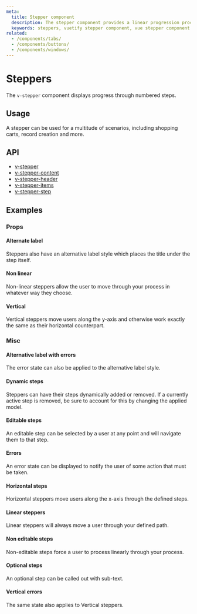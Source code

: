 ```yaml
---
meta:
  title: Stepper component
  description: The stepper component provides a linear progression process for gathering and displaying information to a user, similar to a form wizard.
  keywords: steppers, vuetify stepper component, vue stepper component
related:
  - /components/tabs/
  - /components/buttons/
  - /components/windows/
---
```


# Steppers

The `v-stepper` component displays progress through numbered steps.

<entry-ad />

## Usage

A stepper can be used for a multitude of scenarios, including shopping carts, record creation and more.

<example file="v-stepper/usage" />

## API

- [v-stepper](/api/v-stepper)
- [v-stepper-content](/api/v-stepper-content)
- [v-stepper-header](/api/v-stepper-header)
- [v-stepper-items](/api/v-stepper-items)
- [v-stepper-step](/api/v-stepper-step)

<inline-api page="components/steppers" />

<!-- ## Sub-components

### v-stepper-content

v-stepper-content description

### v-stepper-header

v-stepper-header description

### v-stepper-items

v-stepper-header description

### v-stepper-step

v-stepper-step description -->

## Examples

### Props

#### Alternate label

Steppers also have an alternative label style which places the title under the step itself.

<example file="v-stepper/prop-alternate-label" />

#### Non linear

Non-linear steppers allow the user to move through your process in whatever way they choose.

<example file="v-stepper/prop-non-linear" />

#### Vertical

Vertical steppers move users along the y-axis and otherwise work exactly the same as their horizontal counterpart.

<example file="v-stepper/prop-vertical" />

### Misc

#### Alternative label with errors

The error state can also be applied to the alternative label style.

<example file="v-stepper/misc-alternate-error" />

#### Dynamic steps

Steppers can have their steps dynamically added or removed. If a currently active step is removed, be sure to account for this by changing the applied model.

<example file="v-stepper/misc-dynamic" />

#### Editable steps

An editable step can be selected by a user at any point and will navigate them to that step.

<example file="v-stepper/misc-editable" />

#### Errors

An error state can be displayed to notify the user of some action that must be taken.

<example file="v-stepper/misc-error" />

#### Horizontal steps

Horizontal steppers move users along the x-axis through the defined steps.

<example file="v-stepper/misc-horizontal" />

#### Linear steppers

Linear steppers will always move a user through your defined path.

<example file="v-stepper/misc-linear" />

#### Non editable steps

Non-editable steps force a user to process linearly through your process.

<example file="v-stepper/misc-non-editable" />

#### Optional steps

An optional step can be called out with sub-text.

<example file="v-stepper/misc-optional" />

#### Vertical errors

The same state also applies to Vertical steppers.

<example file="v-stepper/misc-vertical-error" />

<backmatter />
